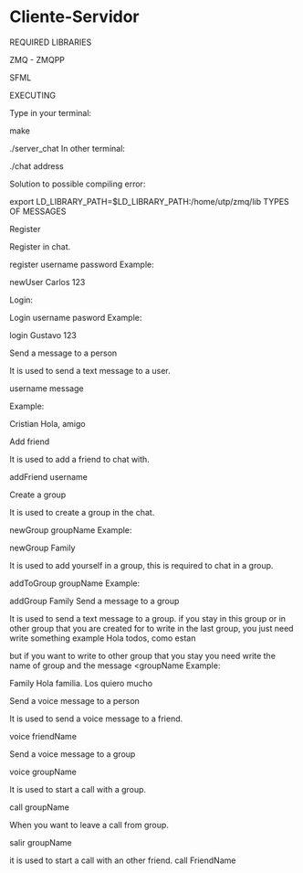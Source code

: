 # Cliente-Servidor



REQUIRED LIBRARIES

ZMQ - ZMQPP

SFML

EXECUTING

Type in your terminal:

  make

./server_chat
In other terminal:

  ./chat address
  
Solution to possible compiling error:

  export LD_LIBRARY_PATH=$LD_LIBRARY_PATH:/home/utp/zmq/lib
TYPES OF MESSAGES

Register

Register in chat.

  register username password
Example:

  newUser Carlos 123
  
Login:

Login username pasword
Example:

  login Gustavo 123

Send a message to a person

It is used to send a text message to a user.

  username message
  
Example:

  Cristian Hola, amigo

Add friend

It is used to add a friend to chat with.

  addFriend username

Create a group

It is used to create a group in the chat.

  newGroup groupName
Example:

  newGroup Family
  


It is used to add yourself in a group, this is required to chat in a group.

  addToGroup groupName
Example:

  addGroup Family
Send a message to a group

It is used to send a text message to a group.
if you stay in this group or in other group that you are created for to write in the last group, you just need write something example
Hola todos, como estan

but if you want to write to other group that you stay you need write the name of group and the message 
  <groupName <message>
Example:

  Family Hola familia. Los quiero mucho

Send a voice message to a person

It is used to send a voice message to a friend.

  voice friendName

Send a voice message to a group

voice groupName

It is used to start a call with a group.

  call groupName

When you want to leave a call from group.

  salir groupName
  
it is used to start a call with an other friend.
call FriendName

